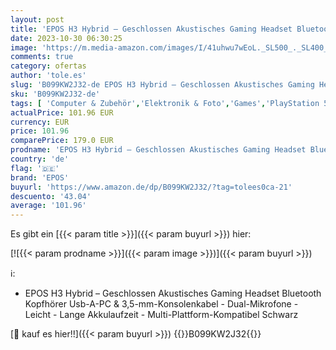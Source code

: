 ```yaml
---
layout: post
title: 'EPOS H3 Hybrid – Geschlossen Akustisches Gaming Headset Bluetooth Kopfhörer Usb-A-PC & 3 5-mm-Konsolenkabel - Dual-Mikrofone - Leicht - Lange Akkulaufzeit - Multi-Plattform-Kompatibel Schwarz'
date: 2023-10-30 06:30:25
image: 'https://m.media-amazon.com/images/I/41uhwu7wEoL._SL500_._SL400_.jpg'
comments: true
category: ofertas
author: 'tole.es'
slug: 'B099KW2J32-de EPOS H3 Hybrid – Geschlossen Akustisches Gaming Headset...'
sku: 'B099KW2J32-de'
tags: [ 'Computer & Zubehör','Elektronik & Foto','Games','PlayStation 5','PlayStation 5 Headsets','Zubehör für PlayStation 5','epos','🇩🇪', ]
actualPrice: 101.96 EUR
currency: EUR
price: 101.96
comparePrice: 179.0 EUR
prodname: 'EPOS H3 Hybrid – Geschlossen Akustisches Gaming Headset Bluetooth Kopfhörer Usb-A-PC & 3 5-mm-Konsolenkabel - Dual-Mikrofone - Leicht - Lange Akkulaufzeit - Multi-Plattform-Kompatibel Schwarz'
country: 'de'
flag: '🇩🇪'
brand: 'EPOS'
buyurl: 'https://www.amazon.de/dp/B099KW2J32/?tag=tolees0ca-21'
descuento: '43.04'
average: '101.96'
---
```


Es gibt ein [{{< param title >}}]({{< param buyurl >}}) hier:

[![{{< param prodname >}}]({{< param image >}})]({{< param buyurl >}})

ℹ️:

- EPOS H3 Hybrid – Geschlossen Akustisches Gaming Headset Bluetooth Kopfhörer Usb-A-PC & 3,5-mm-Konsolenkabel - Dual-Mikrofone - Leicht - Lange Akkulaufzeit - Multi-Plattform-Kompatibel Schwarz

[🛒 kauf es hier!!]({{< param buyurl >}})
{{<world>}}B099KW2J32{{</world>}}
